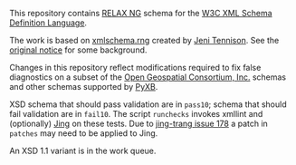 This repository contains [RELAX NG](http://relaxng.org/) schema for the
[W3C XML Schema Definition Language](http://www.w3.org/TR/xmlschema-1).

The work is based on
[xmlschema.rng](http://www.jenitennison.com/schema/xmlschema.rng)
created by [Jeni Tennison](http://www.jenitennison.com/index.xml).  See
the [original
notice](https://lists.oasis-open.org/archives/relax-ng/200106/msg00228.html)
for some background.

Changes in this repository reflect modifications required to fix false
diagnostics on a subset of the [Open Geospatial Consortium,
Inc.](http://www.opengeospatial.org/) schemas and other schemas
supported by [PyXB](http://pyxb.sourceforge.net/).

XSD schema that should pass validation are in `pass10`; schema that
should fail validation are in `fail10`.  The script `runchecks` invokes
xmllint and (optionally)
[Jing](http://www.thaiopensource.com/relaxng/jing.html) on these tests.
Due to [jing-trang issue
178](https://code.google.com/p/jing-trang/issues/detail?id=178) a patch
in `patches` may need to be applied to Jing.

An XSD 1.1 variant is in the work queue.
